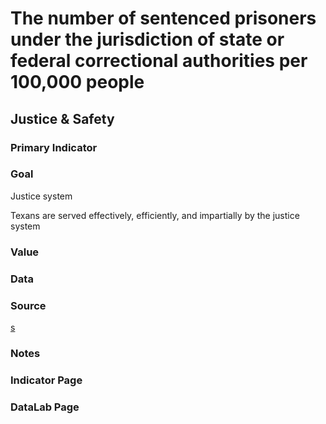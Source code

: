 # The number of sentenced prisoners under the jurisdiction of state or federal correctional authorities per 100,000 people

## Justice & Safety

### Primary Indicator

### **Goal**

Justice system

Texans are served effectively, efficiently, and impartially by the justice system

### Value

### Data

### Source

[s](https://www.lbb.state.tx.us/Documents/Publications/Info_Graphic/812_MonthlyReport_FY2021.pdf)

### Notes


### Indicator Page



### DataLab Page